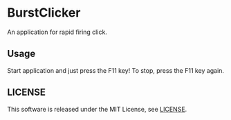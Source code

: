 BurstClicker
============

An application for rapid firing click.

## Usage

Start application and just press the F11 key!
To stop, press the F11 key again.

## LICENSE

This software is released under the MIT License, see [LICENSE](LICENSE "LICENSE").
